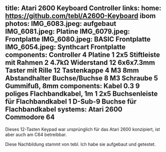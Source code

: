 title: Atari 2600 Keyboard Controller
links:
    home: https://github.com/tebl/A2600-Keyboard
    ibom
photos:
    IMG_6083.jpeg: aufgebaut
    IMG_6081.jpeg: Platine
    IMG_6079.jpeg: Frontplatte
    IMG_6080.jpeg: BASIC Frontplatte
    IMG_6054.jpeg: Synthcart Frontplatte
components: Controller
    4 Platine
    1 2x5 Stiftleiste mit Rahmen
    2 4.7kΩ Widerstand
    12 6x6x7.3mm Taster mit Rille
    12 Tastenkappe
    4 M3 8mm Abstandhalter Buchse/Buchse
    8 M3 Schraube
    5 Gummifuß, 8mm
components: Kabel
    0.3 9 poliges Flachbandkabel, 1m
    1 2x5 Buchsenleiste für Flachbandkabel
    1 D-Sub-9 Buchse für Flachbandkabel
systems:
    Atari 2600
    Commodore 64
---
Dieses 12-Tasten Keypad war ursprünglich für das Atari 2600 konzipiert, ist aber auch am C64 betreibbar.

Diese Nachbildung stammt von tebl. Ich habe sie aufgebaut und getestet.
